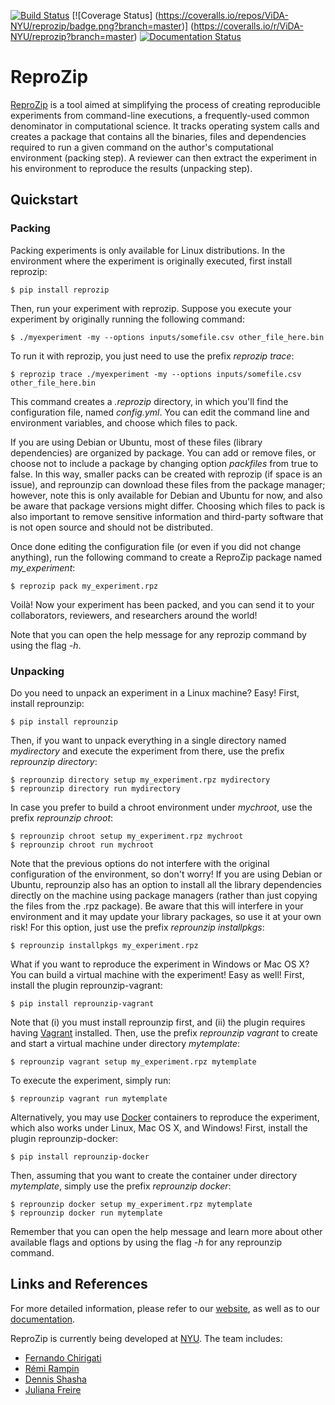 [![Build Status](https://travis-ci.org/ViDA-NYU/reprozip.svg?branch=master)](https://travis-ci.org/ViDA-NYU/reprozip)
[![Coverage Status]
(https://coveralls.io/repos/ViDA-NYU/reprozip/badge.png?branch=master)]
(https://coveralls.io/r/ViDA-NYU/reprozip?branch=master)
[![Documentation Status](https://readthedocs.org/projects/reprozip/badge/)](http://reprozip.readthedocs.org/en/latest/)

ReproZip
========

[ReproZip][web] is a tool aimed at simplifying the process of creating reproducible
experiments from command-line executions, a frequently-used common denominator
in computational science. It tracks operating system calls and creates a package
that contains all the binaries, files and dependencies required to run a given
command on the author's computational environment (packing step).
A reviewer can then extract the experiment in his environment to reproduce the results (unpacking step).

Quickstart
----------

### Packing

Packing experiments is only available for Linux distributions.
In the environment where the experiment is originally executed, first install reprozip:

    $ pip install reprozip

Then, run your experiment with reprozip.
Suppose you execute your experiment by originally running the following command:

    $ ./myexperiment -my --options inputs/somefile.csv other_file_here.bin

To run it with reprozip, you just need to use the prefix *reprozip trace*:

    $ reprozip trace ./myexperiment -my --options inputs/somefile.csv other_file_here.bin

This command creates a *.reprozip* directory, in which you'll find the configuration file, named *config.yml*.
You can edit the command line and environment variables, and choose which files to pack.

If you are using Debian or Ubuntu, most of these files (library dependencies) are organized by package.
You can add or remove files, or choose not to include a package by changing option *packfiles* from true to false.
In this way, smaller packs can be created with reprozip (if space is an issue), and reprounzip
can download these files from the package manager; however, note this is only available for Debian and Ubuntu for now,
and also be aware that package versions might differ.
Choosing which files to pack is also important to remove sensitive information and third-party software that is
not open source and should not be distributed.
          
Once done editing the configuration file (or even if you did not change anything), run the following command
to create a ReproZip package named *my_experiment*:

    $ reprozip pack my_experiment.rpz

Voil&agrave;! Now your experiment has been packed, and you can send it to your collaborators,
reviewers, and researchers around the world!
          
Note that you can open the help message for any reprozip command
by using the flag *-h*.

### Unpacking

Do you need to unpack an experiment in a Linux machine? Easy! First, install reprounzip:

    $ pip install reprounzip

Then, if you want to unpack everything in a single directory named *mydirectory*
and execute the experiment from there, use the prefix *reprounzip directory*:

    $ reprounzip directory setup my_experiment.rpz mydirectory
    $ reprounzip directory run mydirectory

In case you prefer to build a chroot environment under *mychroot*,
use the prefix *reprounzip chroot*:

    $ reprounzip chroot setup my_experiment.rpz mychroot
    $ reprounzip chroot run mychroot

Note that the previous options do not interfere with the original configuration of
the environment, so don't worry!
If you are using Debian or Ubuntu,
reprounzip also has an option to install all the library
dependencies directly on the machine using package managers
(rather than just copying the files from the .rpz package).
Be aware that this will interfere in your environment and it may
update your library packages, so use it at your own risk! For this option,
just use the prefix *reprounzip installpkgs*:

    $ reprounzip installpkgs my_experiment.rpz

What if you want to reproduce the experiment in Windows or Mac OS X?
You can build a virtual machine with the experiment! Easy as well!
First, install the plugin reprounzip-vagrant:

    $ pip install reprounzip-vagrant

Note that (i) you must install reprounzip first, and (ii) the plugin requires having
[Vagrant][vagrant] installed.
Then, use the prefix *reprounzip vagrant* to create and start a virtual machine
under directory *mytemplate*:

    $ reprounzip vagrant setup my_experiment.rpz mytemplate

To execute the experiment, simply run:

    $ reprounzip vagrant run mytemplate

Alternatively, you may use [Docker][docker]
containers to reproduce the experiment, which also works under
Linux, Mac OS X, and Windows! First, install the plugin reprounzip-docker:

    $ pip install reprounzip-docker

Then, assuming that you want to create the container under directory *mytemplate*,
simply use the prefix *reprounzip docker*:

    $ reprounzip docker setup my_experiment.rpz mytemplate
    $ reprounzip docker run mytemplate
          
Remember that you can open the help message and learn more about other available flags and options
by using the flag *-h* for any reprounzip command.

Links and References
--------------------

For more detailed information, please refer to our [website][web], as well as to
our [documentation][docs].

ReproZip is currently being developed at [NYU][nyu]. The team includes:

* [Fernando Chirigati][fc]
* [Rémi Rampin][rr]
* [Dennis Shasha][ds]
* [Juliana Freire][jf]


[vagrant]: http://www.vagrantup.com/
[docker]: https://www.docker.com/
[docs]: http://reprozip.readthedocs.org/
[web]: http://vida-nyu.github.io/reprozip/
[pz]: https://pypi.python.org/pypi/reprozip
[puz]: https://pypi.python.org/pypi/reprounzip
[puzd]: https://pypi.python.org/pypi/reprounzip-docker
[puzv]: https://pypi.python.org/pypi/reprounzip-vagrant
[fc]: http://vgc.poly.edu/~fchirigati/
[rr]: https://www.linkedin.com/profile/view?id=98448601
[jf]: http://vgc.poly.edu/~juliana/
[ds]: http://cs.nyu.edu/shasha/
[nyu]: http://engineering.nyu.edu/